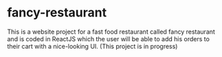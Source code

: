 # fancy-restaurant
This is a website project for a fast food restaurant called fancy restaurant and is coded in ReactJS which the user will be able to add his orders to their cart with a nice-looking UI. (This project is in progress)
